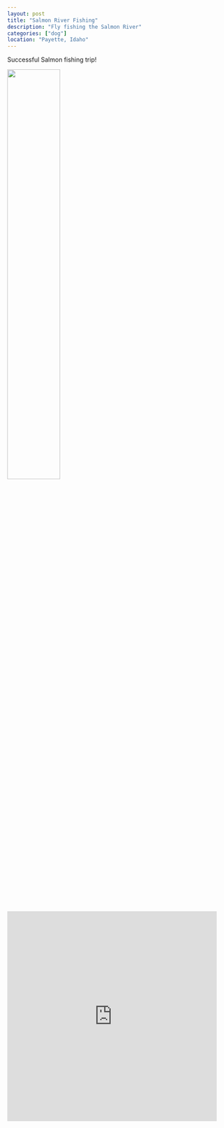```yaml
---
layout: post
title: "Salmon River Fishing"
description: "Fly fishing the Salmon River"
categories: ["dog"]
location: "Payette, Idaho"
---
```


Successful Salmon fishing trip!

<p float="left">
  <img src="../../../../images/salmon.png" width="49%" />
</p>

<iframe width=480 height=480 src="https://youtube.com/embed/j_CN48OyZkE?feature=share" frameborder="0" allowfullscreen></iframe>
